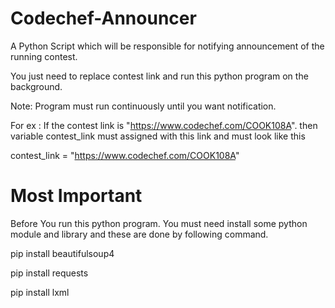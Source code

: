 # Codechef-Announcer
A Python Script which will be responsible for notifying announcement of the running contest.

You just need to replace contest link and run this python program on the background.

Note: Program must run continuously until you want notification.

For ex : If the contest link is "https://www.codechef.com/COOK108A".
then variable contest_link must assigned with this link and must look like this

contest_link = "https://www.codechef.com/COOK108A"


# Most Important
Before You run this python program.
You must need install some python module and library and these are done by following command.

pip install beautifulsoup4

pip install requests

pip install lxml
